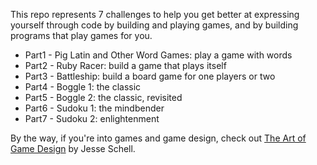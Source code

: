This repo represents 7 challenges to help you get better at expressing yourself through code by building and playing games, and by building programs that play games for you.

- Part1 - Pig Latin and Other Word Games: play a game with words
- Part2 - Ruby Racer: build a game that plays itself
- Part3 - Battleship: build a board game for one players or two
- Part4 - Boggle 1: the classic
- Part5 - Boggle 2: the classic, revisited
- Part6 - Sudoku 1: the mindbender
- Part7 - Sudoku 2: enlightenment

By the way, if you're into games and game design, check out [The Art of Game Design](https://www.dropbox.com/s/sw716lrm6ymoigm/The%20Art%20of%20Game%20Design.pdf) by Jesse Schell.

